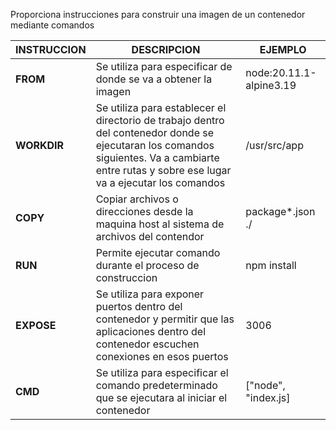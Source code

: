 Proporciona instrucciones para construir una imagen de un contenedor mediante comandos

| INSTRUCCION | DESCRIPCION | EJEMPLO |
|---|----|---|
| **FROM**    | Se utiliza para especificar de donde se va a obtener la imagen  | node:20.11.1-alpine3.19 |
| **WORKDIR** | Se utiliza para establecer el directorio de trabajo dentro del contenedor donde se ejecutaran los comandos siguientes. Va a cambiarte entre rutas y sobre ese lugar va a ejecutar los comandos | /usr/src/app            |
| **COPY**    | Copiar archivos o direcciones desde la maquina host al sistema de archivos del contendor                                                                                                       | package*.json ./        |
| **RUN**     | Permite ejecutar comando durante el proceso de construccion                                                                                                                                    | npm install             |
| **EXPOSE**  | Se utiliza para exponer puertos dentro del contenedor y permitir que las aplicaciones dentro del contenedor escuchen conexiones en esos puertos                                                | 3006                    |
| **CMD**     | Se utiliza para especificar el comando predeterminado que se ejecutara al iniciar el contenedor                                                                                                | ["node", "index.js]     |
